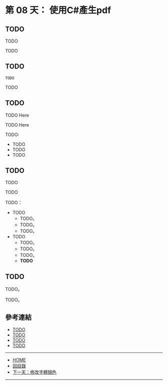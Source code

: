 第 08 天： 使用C#產生pdf
==========================================

TODO
-------

TODO

TODO

TODO
---------

` TODO `

TODO

TODO
---------

TODO Here

TODO Here

TODO:

* TODO
* TODO
* TODO

TODO
---------------

TODO

TODO

TODO：

* TODO
	* TODO。
	* TODO。
	* TODO。
* TODO
	* TODO。
	* TODO。
	* TODO。
	* **TODO**

TODO
-------

TODO。

TODO。


參考連結
-------

* [TODO](http://TODO/TODO/)
* [TODO](http://TODO/TODO/)
* [TODO](http://TODO/TODO/)
* [TODO](http://TODO/TODO/)

-------
* [HOME](../README.md)
* [回目錄](README.md)
* [下一天：修改字體顏色](02.md)

-------


